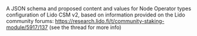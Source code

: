 A JSON schema and proposed content and values for Node Operator types configuration of Lido CSM v2, based on information provided on the Lido community forums: https://research.lido.fi/t/community-staking-module/5917/137 (see the thread for more info)
